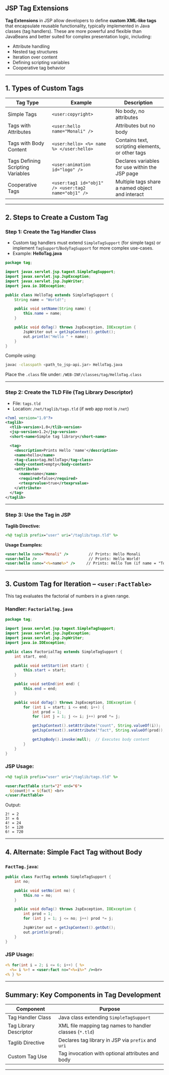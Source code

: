 ## JSP Tag Extensions

**Tag Extensions** in JSP allow developers to define **custom XML-like tags** that encapsulate reusable functionality, typically implemented in Java classes (tag handlers). These are more powerful and flexible than JavaBeans and better suited for complex presentation logic, including:

* Attribute handling
* Nested tag structures
* Iteration over content
* Defining scripting variables
* Cooperative tag behavior

---

## 1. **Types of Custom Tags**

| **Tag Type**                      | **Example**                                       | **Description**                                  |
| --------------------------------- | ------------------------------------------------- | ------------------------------------------------ |
| Simple Tags                       | `<user:copyright>`                                 | No body, no attributes                           |
| Tags with Attributes              | `<user:hello name="Monali" />`                     | Attributes but no body                           |
| Tags with Body Content            | `<user:hello> <%= name %> </user:hello>`            | Contains text, scripting elements, or other tags |
| Tags Defining Scripting Variables | `<user:animation id="logo" />`                     | Declares variables for use within the JSP page   |
| Cooperative Tags                  | `<user:tag1 id="obj1" /> <user:tag2 name="obj1" />` | Multiple tags share a named object and interact  |

---

## 2. **Steps to Create a Custom Tag**

### Step 1: **Create the Tag Handler Class**

* Custom tag handlers must extend `SimpleTagSupport` (for simple tags) or implement `TagSupport`/`BodyTagSupport` for more complex use-cases.
* Example: **HelloTag.java**

```java
package tag;

import javax.servlet.jsp.tagext.SimpleTagSupport;
import javax.servlet.jsp.JspException;
import javax.servlet.jsp.JspWriter;
import java.io.IOException;

public class HelloTag extends SimpleTagSupport {
    String name = "World!";

    public void setName(String name) {
        this.name = name;
    }

    public void doTag() throws JspException, IOException {
        JspWriter out = getJspContext().getOut();
        out.println("Hello " + name);
    }
}
```

Compile using:

```bash
javac -classpath <path_to_jsp-api.jar> HelloTag.java
```

Place the `.class` file under:
`/WEB-INF/classes/tag/HelloTag.class`

---

### Step 2: **Create the TLD File (Tag Library Descriptor)**

* File: `tags.tld`
* Location: `/net/taglib/tags.tld` (if web app root is `/net`)

```xml
<?xml version="1.0"?>
<taglib>
  <tlib-version>1.0</tlib-version>
  <jsp-version>1.2</jsp-version>
  <short-name>Simple tag library</short-name>

  <tag>
    <description>Prints Hello 'name'</description>
    <name>hello</name>
    <tag-class>tag.HelloTag</tag-class>
    <body-content>empty</body-content>
    <attribute>
      <name>name</name>
      <required>false</required>
      <rtexprvalue>true</rtexprvalue>
    </attribute>
  </tag>
</taglib>
```

---

### Step 3: **Use the Tag in JSP**

**Taglib Directive:**

```jsp
<%@ taglib prefix="user" uri="/taglib/tags.tld" %>
```

**Usage Examples:**

```jsp
<user:hello name="Monali" />         // Prints: Hello Monali
<user:hello />                       // Prints: Hello World!
<user:hello name="<%=name%>" />     // Prints: Hello Tom (if name = "Tom")
```

---

## 3. **Custom Tag for Iteration – `<user:FactTable>`**

This tag evaluates the factorial of numbers in a given range.

### Handler: `FactorialTag.java`

```java
package tag;

import javax.servlet.jsp.tagext.SimpleTagSupport;
import javax.servlet.jsp.JspException;
import javax.servlet.jsp.JspWriter;
import java.io.IOException;

public class FactorialTag extends SimpleTagSupport {
    int start, end;

    public void setStart(int start) {
        this.start = start;
    }

    public void setEnd(int end) {
        this.end = end;
    }

    public void doTag() throws JspException, IOException {
        for (int i = start; i <= end; i++) {
            int prod = 1;
            for (int j = 1; j <= i; j++) prod *= j;

            getJspContext().setAttribute("count", String.valueOf(i));
            getJspContext().setAttribute("fact", String.valueOf(prod));

            getJspBody().invoke(null);  // Executes body content
        }
    }
}
```

### JSP Usage:

```jsp
<%@ taglib prefix="user" uri="/taglib/tags.tld" %>

<user:FactTable start="2" end="6">
  ${count}! = ${fact} <br>
</user:FactTable>
```

Output:

```
2! = 2
3! = 6
4! = 24
5! = 120
6! = 720
```

---

## 4. **Alternate: Simple Fact Tag without Body**

### `FactTag.java`:

```java
public class FactTag extends SimpleTagSupport {
    int no;

    public void setNo(int no) {
        this.no = no;
    }

    public void doTag() throws JspException, IOException {
        int prod = 1;
        for (int j = 1; j <= no; j++) prod *= j;

        JspWriter out = getJspContext().getOut();
        out.println(prod);
    }
}
```

### JSP Usage:

```jsp
<% for(int i = 2; i <= 6; i++) { %>
  <%= i %>! = <user:fact no="<%=i%>" /><br>
<% } %>
```

---

## Summary: Key Components in Tag Development

| **Component**          | **Purpose**                                             |
| ---------------------- | ------------------------------------------------------- |
| Tag Handler Class      | Java class extending `SimpleTagSupport`                 |
| Tag Library Descriptor | XML file mapping tag names to handler classes (`*.tld`) |
| Taglib Directive       | Declares tag library in JSP via `prefix` and `uri`      |
| Custom Tag Use         | Tag invocation with optional attributes and body        |

---